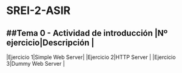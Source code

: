 # SREI-2-ASIR

##Tema 0 - Actividad de introducción
|Nº ejercicio|Descripción     |
-------------------------------
|Ejercicio 1|Simple Web Server|
|Ejercicio 2|HTTP Server      |
|Ejercicio 3|Dummy Web Server |
